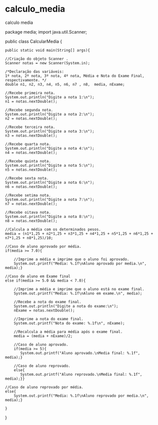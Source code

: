 # calculo_media
calculo media 

package media;
import java.util.Scanner;
 
public class CalcularMedia {
 
    public static void main(String[] args){
 
    //Criação do objeto Scanner	.
    Scanner notas = new Scanner(System.in);
    
    /*Declaração das variáveis:
    1º nota, 2º nota, 3º nota, 4º nota, Média e Nota do Exame Final, respectivamente. */ 
    double n1, n2, n3, n4, n5, n6, n7 , n8,  media, nExame;
    
    //Recebe primeira nota.
    System.out.println("Digite a nota 1:\n");
    n1 = notas.nextDouble();
    
    //Recebe segunda nota.
    System.out.println("Digite a nota 2:\n");
    n2 = notas.nextDouble();
    
    //Recebe terceira nota.
    System.out.println("Digite a nota 3:\n");
    n3 = notas.nextDouble();
    
    //Recebe quarta nota.
    System.out.println("Digite a nota 4:\n");
    n4 = notas.nextDouble();
    
    //Recebe quinta nota.
    System.out.println("Digite a nota 5:\n");
    n5 = notas.nextDouble();
    
    //Recebe sexta nota.
    System.out.println("Digite a nota 6:\n");
    n6 = notas.nextDouble();
    
    //Recebe setima nota.
    System.out.println("Digite a nota 7:\n");
    n7 = notas.nextDouble();
    
    //Recebe oitava nota.
    System.out.println("Digite a nota 8:\n");
    n8 = notas.nextDouble();
    
    //Calcula a média com os determinados pesos.
    media = (n1*1,25 + n2*1,25 + n3*1,25 + n4*1,25 + n5*1,25 + n6*1,25 + n7*1,25 + n8*1,25)/10;
    
    //Caso de aluno aprovado por média.
    if(media >= 7.0){
    	
    	//Imprime a média e imprime que o aluno foi aprovado.
        System.out.printf("Media: %.1f\nAluno aprovado por media.\n", media);}
        
    //Caso de aluno em Exame final
    else if(media >= 5.0 && media < 7.0){
    	
    	//Imprime a média e imprime que o aluno está no exame final.
        System.out.printf("Media: %.1f\nAluno em exame.\n", media);
        
        //Recebe a nota do exame final.
        System.out.println("Digite a nota do exame:\n");
        nExame = notas.nextDouble();
        
        //Imprime a nota do exame final.
        System.out.printf("Nota do exame: %.1f\n", nExame);
        
        //Recalcula a média para média após o exame final.
        media = (media + nExame)/2;
        
        //Caso de aluno aprovado.
        if(media >= 5){
           System.out.printf("Aluno aprovado.\nMedia final: %.1f", media);}
        
        //Caso de aluno reprovado.
        else{
           System.out.printf("Aluno reprovado.\nMedia final: %.1f", media);}}
    
    //Caso de aluno reprovado por média.
    else{
        System.out.printf("Media: %.1f\nAluno reprovado por media.\n", media);}
        
    }
 
}
